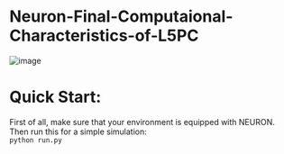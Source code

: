 # Neuron-Final-Computaional-Characteristics-of-L5PC

![image](https://github.com/spidermonk7/Neuron-Final-Computaional-Characteristics-of-L5PC/assets/98212025/6afd1819-50e8-407b-84ee-34b697b5e9db)



# Quick Start:
First of all, make sure that your environment is equipped with NEURON.
Then run this for a simple simulation:
\
```python run.py```
